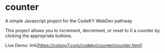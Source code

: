 # counter
A simple Javascript project for the CodeKY WebDev pathway

This project allows you to increment, decrement, or reset to 0 a counter by clicking the appropriate buttons.

Live Demo:
link[https://colony7.com/codeky/counter/counter.html]
